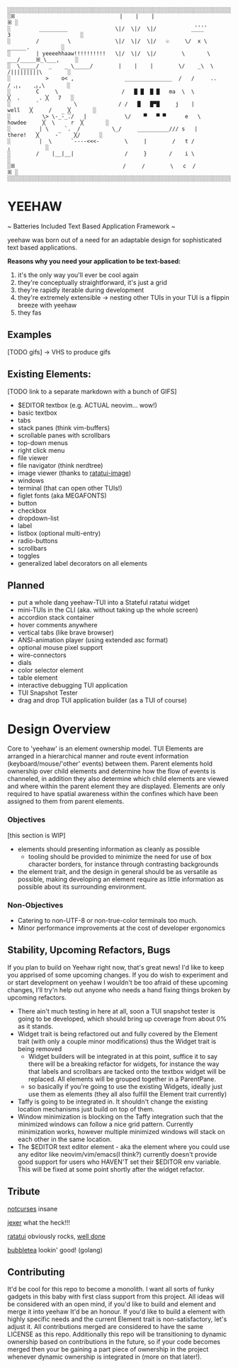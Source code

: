 ```
░░░░░░░░░░░░░░░░░░░░░░░░░░░░░░░░░░░░░░░░░░░░░░░░░░░░░░░░░░░░░░░░░░░░░░░░░░░░░░░░░░░░░░░░░░░░░░░
░ꕤ                                 |    |    |                                              ꕤ ░       
░         _________               \|/  \|/  \|/           _̉_̉_̉_̉         3                      ░      
░        /         \              \|/  \|/  \|/   ☉     \/  x \              ______.          ░     
░        | yeeeehhaaw!!!!!!!!!!   \|/  \|/  \|/        \       \         ___/_____ꕤ_\___,     ░       
░  \_____/   _    _ \_____/        |    |    |        \/    _\  \          /|||||||||\        ░        
░           >    o< ,                _______________  /   /     ..        / ⹁╷,    ⹁╷,\       ░     
░        C     \                    /   █ █  █ █   ma  \  \               ╳  .      . ╳   7   ░        
░        `           \             / /   █   █▀█     j    |        well   ╳     /     ╳       ░         
░          \> \-̲̅-̲̅./   |            \/    ▀   ▀ ▀      e   \    howdee     ╳  \     r  ╳       ░       
░         | \     `.  /          \_/     __________/// s   |     there!   ╳     -̅     ╳/      ░
░         |  \      `----<<<-        \     |        /   t /                       ╷           ░              
░        /    |__|__|                /     }       /    i \                                   ░       
░ꕤ                                  /     /        \   c  /                                 ꕤ ░                     
░░░░░░░░░░░░░░░░░░░░░░░░░░░░░░░░░░░░░░░░░░░░░░░░░░░░░░░░░░░░░░░░░░░░░░░░░░░░░░░░░░░░░░░░░░░░░░░

```

# YEEHAW

~ Batteries Included Text Based Application Framework ~

yeehaw was born out of a need for an adaptable design for sophisticated text
based applications. 


**Reasons why you need your application to be text-based:**
1) it's the only way you'll ever be cool again
2) they're conceptually straightforward, it's just a grid 
3) they're rapidly iterable during development
4) they're extremely extensible -> nesting other TUIs in your TUI is a
   flippin breeze with yeehaw
5) they fas


## Examples

[TODO gifs] -> VHS to produce gifs

## Existing Elements:
[TODO link to a separate markdown with a bunch of GIFS]

 - $EDITOR textbox (e.g. ACTUAL neovim... wow!)  
 - basic textbox
 - tabs 
 - stack panes (think vim-buffers) 
 - scrollable panes with scrollbars
 - top-down menus
 - right click menu
 - file viewer
 - file navigator (think nerdtree)
 - image viewer (thanks to [ratatui-image](https://github.com/benjajaja/ratatui-image))
 - windows
 - terminal (that can open other TUIs!)
 - figlet fonts (aka MEGAFONTS)
 - button
 - checkbox
 - dropdown-list
 - label
 - listbox (optional multi-entry)
 - radio-buttons
 - scrollbars
 - toggles
 - generalized label decorators on all elements

## Planned
 - put a whole dang yeehaw-TUI into a Stateful ratatui widget
 - mini-TUIs in the CLI (aka. without taking up the whole screen)
 - accordion stack container
 - hover comments anywhere
 - vertical tabs (like brave browser) 
 - ANSI-animation player (using extended asc format)
 - optional mouse pixel support
 - wire-connectors
 - dials
 - color selector element
 - table element
 - interactive debugging TUI application
 - TUI Snapshot Tester
 - drag and drop TUI application builder (as a TUI of course)

# Design Overview

Core to 'yeehaw' is an element ownership model. TUI Elements are arranged in a
hierarchical manner and route event information (keyboard/mouse/'other' events)
between them. Parent elements hold ownership over child elements and determine
how the flow of events is channeled, in addition they also determine which child
elements are viewed and where within the parent element they are displayed.
Elements are only required to have spatial awareness within the confines which
have been assigned to them from parent elements.  

### Objectives
[this section is WIP]

 - elements should presenting information as cleanly as possible
   - tooling should be provided to minimize the need for use of box character
     borders, for instance through contrasting backgrounds
 - the element trait, and the design in general should be as versatile as
   possible, making developing an element require as little information as
   possible about its surrounding environment.

### Non-Objectives
 - Catering to non-UTF-8 or non-true-color terminals too much.
 - Minor performance improvements at the cost of developer ergonomics

## Stability, Upcoming Refactors, Bugs 

If you plan to build on Yeehaw right now, that's great news! I'd like to keep
you apprised of some upcoming changes. If you do wish to experiment and or start
development on yeehaw I wouldn't be too afraid of these upcoming changes, I'll
try'n help out anyone who needs a hand fixing things broken by upcoming
refactors. 

- There ain't much testing in here at all, soon a TUI snapshot tester is going to 
  be developed, which should bring up coverage from about 0% as it stands. 
- Widget trait is being refactored out and fully covered by the Element trait
  (with only a couple minor modifications) thus the Widget trait is being
  removed
  - Widget builders will be integrated in at this point, suffice it to say there
    will be a breaking refactor for widgets, for instance the way that labels
    and scrollbars are tacked onto the textbox widget will be replaced. All
    elements will be grouped together in a ParentPane.
  - so basically if you're going to use the existing Widgets, ideally just use
    them as elements (they all also fulfill the Element trait currently)
- Taffy is going to be integrated in. It shouldn't change the existing location
  mechanisms just build on top of them.
- Window minimization is blocking on the Taffy integration such that the
  minimized windows can follow a nice grid pattern. Currently minimization
  works, however multiple minimized windows will stack on each other in the same
  location. 
- The $EDITOR text editor element - aka the element where you could use any
  editor like neovim/vim/emacs(I think?) currently doesn't provide good support
  for users who HAVEN'T set their $EDITOR env variable. This will be fixed at
  some point shortly after the widget refactor.

## Tribute

[notcurses](https://github.com/dankamongmen/notcurses) insane

[jexer](https://gitlab.com/AutumnMeowMeow/jexer) what the heck!!!

[ratatui](https://ratatui.rs/) obviously rocks, [well done](https://www.youtube.com/watch?v=9wm1D6Rk8TE)

[bubbletea](https://github.com/charmbracelet/bubbletea) lookin' good! (golang)

## Contributing 

It'd be cool for this repo to become a monolith. I want all sorts of funky
gadgets in this baby with first class support from this project. All ideas will
be considered with an open mind, if you'd like to build and element and merge it
into yeehaw It'd be an honour. If you'd like to build a element with highly
specific needs and the current Element trait is non-satisfactory, let's adjust
it. 
All contributions merged are considered to have the same LICENSE as this repo.
Additionally this repo will be transitioning to dynamic ownership based on
contributions in the future, so if your code becomes merged then your be gaining
a part piece of ownership in the project whenever dynamic ownership is
integrated in (more on that later!).
